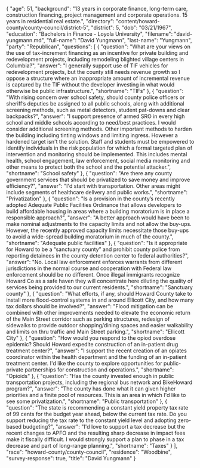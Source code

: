 {
  "age": 51,
  "background": "13 years in corporate finance, long-term care, construction financing, project management and corporate operations. 15 years in residential real estate.",
  "directory": "content/howard-county/county-council/district-5",
  "district": 5,
  "dob": "03/21/1967",
  "education": "Bachelors in Finance - Loyola University",
  "filename": "david-yungmann.md",
  "full-name": "David Yungmann",
  "last-name": "Yungmann",
  "party": "Republican",
  "questions": [
    {
      "question": "What are your views on the use of tax-increment financing as an incentive for private building and redevelopment projects, including remodeling blighted village centers in Columbia?",
      "answer": "I generally support use of TIF vehicles for redevelopment projects, but the county still needs revenue growth so I oppose a structure where an inappropriate amount of incremental revenue is captured by the TIF without the developer investing in what would otherwise be public infrastructure.",
      "shortname": "TIFs"
    },
    {
      "question": "With rising concern over school safety, should county police officers or sheriff’s deputies be assigned to all public schools, along with additional screening methods, such as metal detectors, student pat-downs and clear backpacks?",
      "answer": "I support presence of armed SRO in every high school and middle schools according to need/best practices.   I would consider additional screening methods.  Other important methods to harden the building including tinting windows and limiting ingress.  However a hardened target isn't the solution.  Staff and students must be empowered to identify individuals in the risk population for which a formal targeted plan of intervention and monitoring should be implemented.  This includes mental health, school engagement, law enforcement, social media monitoring and other means to protect both the school and the potential attacker.",
      "shortname": "School safety"
    },
    {
      "question": "Are there any county government services that should be privatized to save money and improve efficiency?",
      "answer": "I'd start with transportation.  Other areas might include segments of healthcare delivery and public works.",
      "shortname": "Privatization"
    },
    {
      "question": "Is a provision in the county’s recently adopted Adequate Public Facilities Ordinance that allows developers to build affordable housing in areas where a building moratorium is in place a responsible approach?",
      "answer": "A better approach would have been to make nominal adjustments to the capacity limits and not allow the buy-ups.  However, the recently approved capacity limits necessitate those buy-ups to avoid a wide-spread building moratorium in much of the county.",
      "shortname": "Adequate public facilities"
    },
    {
      "question": "Is it appropriate for Howard to be a “sanctuary county” and prohibit county police from reporting detainees in the county detention center to federal authorities?",
      "answer": "No.  Local law enforcement enforces warrants from different jurisdictions in the normal course and cooperation with Federal law enforcement should be no different.  Once illegal immigrants recognize Howard Co as a safe haven they will concentrate here diluting the quality of services being provided to our current residents.",
      "shortname": "Sanctuary county"
    },
    {
      "question": "What efforts, if any, should Howard County take to install more flood-control systems in and around Ellicott City, and how many tax dollars should be involved?",
      "answer": "Flood mitigation can be combined with other improvements needed to elevate the economic return of the Main Street corridor such as parking structures, redesign of sidewalks to provide outdoor shopping/dining spaces and easier walkability and limits on thru traffic and Main Street parking.",
      "shortname": "Ellicott City"
    },
    {
      "question": "How would you respond to the opiod overdose epidemic? Should Howard expedite construction of an in-patient drug treatment center?",
      "answer": "I support the recent creation of an opiates coordinator within the health department and the funding of an in-patient treatment center.  I'd like the county to explore opportunities for public-private partnerships for construction and operations.",
      "shortname": "Opioids"
    },
    {
      "question": "Has the county invested enough in public transportation projects, including the regional bus network and BikeHoward program?",
      "answer": "The county has done what it can given higher priorities and a finite pool of resources.  This is an area in which I'd like to see some privatization.",
      "shortname": "Public transportation"
    },
    {
      "question": "The state is recommending a constant yield property tax rate of 99 cents for the budget year ahead, below the current tax rate. Do you support reducing the tax rate to the constant yield level and adopting zero-based budgeting?",
      "answer": "I'd love to support a tax decrease but the recent changes to APFO and the resulting sharp decrease in impact fees make it fiscally difficult.  I would strongly support a plan to phase in a tax decrease and part of long-range planning.",
      "shortname": "Taxes"
    }
  ],
  "race": "howard-county/county-council",
  "residence": "Woodbine",
  "survey-response": true,
  "title": "David Yungmann"
}
